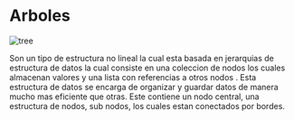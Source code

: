 # Arboles
![tree](https://media.geeksforgeeks.org/wp-content/cdn-uploads/20201129105858/Tree-Basic-Terminology.png)


Son un tipo de estructura no lineal la cual esta basada en jerarquias de estructura de datos la cual consiste en una coleccion de nodos los cuales almacenan valores y una lista con referencias a otros nodos .
Esta estructura de datos se encarga de organizar y guardar datos de manera mucho mas eficiente que otras. 
Este contiene un nodo central, una estructura de nodos, sub nodos, los cuales estan conectados por bordes.





